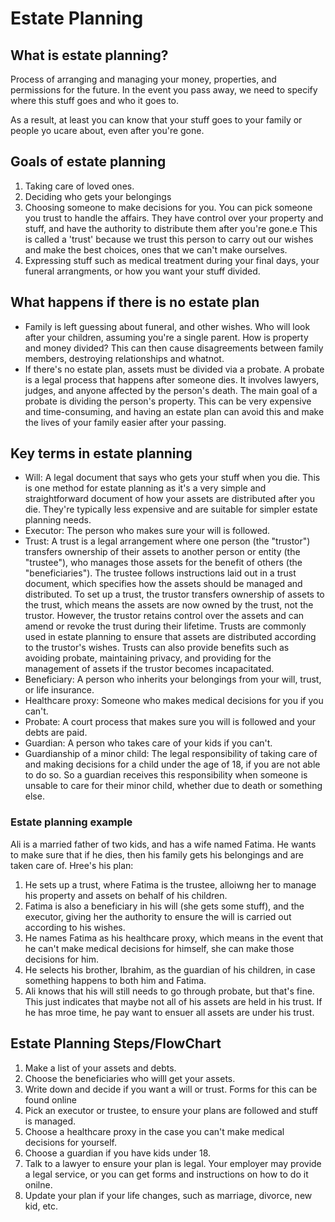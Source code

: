 # Estate Planning

## What is estate planning?
Process of arranging and managing your money, properties, and permissions for the future. In the event you pass away, we need to specify where this stuff goes and who it goes to.

As a result, at least you can know that your stuff goes to your family or people yo ucare about, even after you're gone.

## Goals of estate planning
1. Taking care of loved ones.
2. Deciding who gets your belongings
3. Choosing someone to make decisions for you. You can pick someone you trust to handle the affairs. They have control over your property and stuff, and have the authority to distribute them after you're gone.e This is called a 'trust' because we trust this person to carry out our wishes and make the best choices, ones that we can't make ourselves.
4. Expressing stuff such as medical treatment during your final days, your funeral arrangments, or how you want your stuff divided.

## What happens if there is no estate plan
- Family is left guessing about funeral, and other wishes. Who will look after your children, assuming you're a single parent. How is property and money divided? This can then cause disagreements between family members, destroying relationships and whatnot.
- If there's no estate plan, assets must be divided via a probate. A probate is a legal process that happens after someone dies. It involves lawyers, judges, and anyone affected by the person's death. The main goal of a probate is dividing the person's property. This can be very expensive and time-consuming, and having an estate plan can avoid this and make the lives of your family easier after your passing.

## Key terms in estate planning
- Will: A legal document that says who gets your stuff when you die. This is one method for estate planning as it's a very simple and straightforward document of how your assets are distributed after you die. They're typically less expensive and are suitable for simpler estate planning needs.
- Executor: The person who makes sure your will is followed.
- Trust: A trust is a legal arrangement where one person (the "trustor") transfers ownership of their assets to another person or entity (the "trustee"), who manages those assets for the benefit of others (the "beneficiaries"). The trustee follows instructions laid out in a trust document, which specifies how the assets should be managed and distributed. To set up a trust, the trustor transfers ownership of assets to the trust, which means the assets are now owned by the trust, not the trustor. However, the trustor retains control over the assets and can amend or revoke the trust during their lifetime. Trusts are commonly used in estate planning to ensure that assets are distributed according to the trustor's wishes. Trusts can also provide benefits such as avoiding probate, maintaining privacy, and providing for the management of assets if the trustor becomes incapacitated.
- Beneficiary: A person who inherits your belongings from your will, trust, or life insurance.
- Healthcare proxy: Someone who makes medical decisions for you if you can't. 
- Probate: A court process that makes sure you will is followed and your debts are paid.
- Guardian: A person who takes care of your kids if you can't.
- Guardianship of a minor child: The legal responsibility of taking care of and making decisions for a child under the age of 18, if you are not able to do so. So a guardian receives this responsibility when someone is unsable to care for their minor child, whether due to death or something else.

### Estate planning example
Ali is a married father of two kids, and has a wife named Fatima. He wants to make sure that if he dies, then his family gets his belongings and are taken care of. Hree's his plan:

1. He sets up a trust, where Fatima is the trustee, alloiwng her to manage his property and assets on behalf of his children. 
2. Fatima is also a beneficiary in his will (she gets some stuff), and the executor, giving her the authority to ensure the will is carried out according to his wishes.
3. He names Fatima as his healthcare proxy, which means in the event that he can't make medical decisions for himself, she can make those decisions for him.
4. He selects his brother, Ibrahim, as the guardian of his children, in case something happens to both him and Fatima.
5. Ali knows that his will still needs to go through probate, but that's fine. This just indicates that maybe not all of his assets are held in his trust. If he has mroe time, he pay want to ensuer all assets are under his trust. 

## Estate Planning Steps/FlowChart
1. Make a list of your assets and debts. 
2. Choose the beneficiaries who willl get your assets.
3. Write down and decide if you want a will or trust. Forms for this can be found online
4. Pick an executor or trustee, to ensure your plans are followed and stuff is managed.
5. Choose a healthcare proxy in the case you can't make medical decisions for yourself.
6. Choose a guardian if you have kids under 18.
7. Talk to a lawyer to ensure your plan is legal. Your employer may provide a legal service, or you can get forms and instructions on how to do it onilne.
8. Update your plan if your life changes, such as marriage, divorce, new kid, etc.